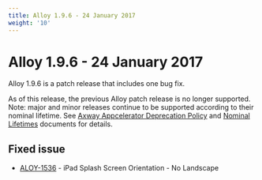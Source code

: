 ```yaml
---
title: Alloy 1.9.6 - 24 January 2017
weight: '10'
---
```


# Alloy 1.9.6 - 24 January 2017

Alloy 1.9.6 is a patch release that includes one bug fix.

As of this release, the previous Alloy patch release is no longer supported. Note: major and minor releases continue to be supported according to their nominal lifetime. See [Axway Appcelerator Deprecation Policy](/guide/AMPLIFY_Appcelerator_Services_Overview/Axway_Appcelerator_Deprecation_Policy/) and [Nominal Lifetimes](/guide/AMPLIFY_Appcelerator_Services_Overview/Axway_Appcelerator_Product_Lifecycle/#nominal-lifetimes) documents for details.

## Fixed issue

* [ALOY-1536](https://jira.appcelerator.org/browse/ALOY-1536) - iPad Splash Screen Orientation - No Landscape
